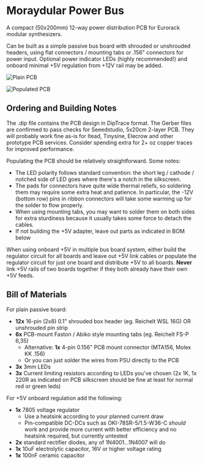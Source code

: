 # Moraydular Power Bus #

A compact (50x200mm) 12-way power distribution PCB for Eurorack modular synthesizers. 

Can be built as a simple passive bus board with shrouded or unshrouded headers, using flat connectors / mounting tabs or .156" connectors for power input. Optional power indicator LEDs (highly recommended!) and onboard minimal +5V regulation from +12V rail may be added.

![Plain PCB](http://vae.fi/moraydular/powerbus_raw.jpg)

![Populated PCB](http://vae.fi/moraydular/powerbus_populated.jpg)

## Ordering and Building Notes ##

The .dip file contains the PCB design in DipTrace format. The Gerber files are confirmed to pass checks for Seeedstudio, 5x20cm 2-layer PCB. They will probably work fine as-is for Itead, Tinysine, Elecrow and other prototype PCB services. Consider spending extra for 2+ oz copper traces for improved performance.

Populating the PCB should be relatively straightforward. Some notes: 

 * The LED polarity follows standard convention: the short leg / cathode / notched side of LED goes where there's a notch in the silkscreen.
 * The pads for connectors have quite wide thermal reliefs, so soldering them may require some extra heat and patience. In particular, the -12V (bottom row) pins in ribbon connectors will take some warming up for the solder to flow properly.
 * When using mounting tabs, you may want to solder them on both sides for extra sturdiness because it usually takes some force to detach the cables.
 * If not building the +5V adapter, leave out parts as indicated in BOM below

When using onboard +5V in multiple bus board system, either build the regulator circuit for all boards and leave out +5V link cables *or* populate the regulator circuit for just one board and distribute +5V to all boards. **Never** link +5V rails of two boards together if they both already have their own +5V feeds.

## Bill of Materials ##

For plain passive board:

 * **12x** 16-pin (2x8) 0.1" shrouded box header (eg. Reichelt WSL 16G) OR unshrouded pin strip
 * **6x** PCB-mount Faston / Abiko style mounting tabs (eg. Reichelt FS-P 6,35)
 	* Alternative: **1x** 4-pin 0.156" PCB mount connector (MTA156, Molex KK .156)
 	* Or you can just solder the wires from PSU directly to the PCB
 * **3x** 3mm LEDs
 * **3x** Current limiting resistors according to LEDs you've chosen (2x 1K, 1x 220R as indicated on PCB silkscreen should be fine at least for normal red or green leds)

For +5V onboard regulation add the following:

 * **1x** 7805 voltage regulator
 	* Use a heatsink according to your planned current draw
 	* Pin-compatible DC-DCs such as OKI-78SR-5/1.5-W36-C *should* work and provide more current with better efficiency and no heatsink required, but currently untested
 * **2x** standard rectifier diodes, any of 1N4001...1N4007 will do
 * **1x** 10uF electrolytic capacitor, 16V or higher voltage rating
 * **1x** 100nF ceramic capacitor
